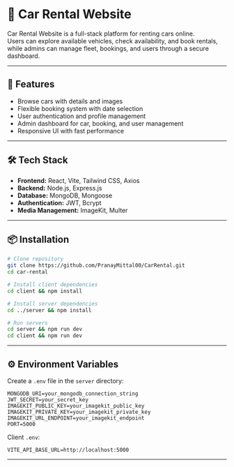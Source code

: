 # 🚖 Car Rental Website

Car Rental Website is a full-stack platform for renting cars online.  
Users can explore available vehicles, check availability, and book rentals, while admins can manage fleet, bookings, and users through a secure dashboard.

---

## 🚀 Features
- Browse cars with details and images  
- Flexible booking system with date selection  
- User authentication and profile management  
- Admin dashboard for car, booking, and user management  
- Responsive UI with fast performance  

---

## 🛠️ Tech Stack
- **Frontend:** React, Vite, Tailwind CSS, Axios  
- **Backend:** Node.js, Express.js  
- **Database:** MongoDB, Mongoose  
- **Authentication:** JWT, Bcrypt  
- **Media Management:** ImageKit, Multer  

---

## 📦 Installation

```bash
# Clone repository
git clone https://github.com/PranayMittal00/CarRental.git
cd car-rental

# Install client dependencies
cd client && npm install

# Install server dependencies
cd ../server && npm install

# Run servers
cd server && npm run dev
cd client && npm run dev
```

---

## ⚙️ Environment Variables
Create a `.env` file in the `server` directory:

```
MONGODB_URI=your_mongodb_connection_string
JWT_SECRET=your_secret_key
IMAGEKIT_PUBLIC_KEY=your_imagekit_public_key
IMAGEKIT_PRIVATE_KEY=your_imagekit_private_key
IMAGEKIT_URL_ENDPOINT=your_imagekit_endpoint
PORT=5000
```

Client `.env`:
```
VITE_API_BASE_URL=http://localhost:5000
```

---

